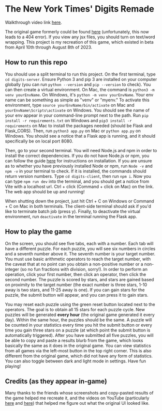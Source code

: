 # The New York Times' Digits Remade
Walkthrough video link [here](https://youtu.be/b08pBLz9LJ0).

The original game formerly could be found [here](https://www.nytimes.com/games/digits) (unfortunately, this now leads to a 404 error). If you view any jsx files, you should turn on text/word wrapping. This project is my recreation of this game, which existed in beta from April 10th through August 8th of 2023.

## How to run this repo
You should use a split terminal to run this project. On the first terminal, type `cd digits-server`. Ensure Python 3 and pip 3 are installed on your computer globally (you can run `python --version` and `pip --version` to check). You can then create a virtual environment. On Mac, the command is `python3 -m venv yourEnvName`. On Windows, it's `python -m venv yourEnvName`. Your env name can be something as simple as "venv" or "myenv." To activate this environment, type `source yourEnvName/bin/activate` on Mac and `yourEnvName\Scripts\activate` on Windows. You should see the name of your env appear in your command-line prompt next to the path. Run `pip install -r requirements.txt` on Windows and `pip3 install -r requirements` on Mac to install the packages needed (should be Flask and Flask_CORS). Then, run `python3 app.py` on Mac or `python app.py` on Windows. You should see a notice that a Flask app is running, and it should specifically be on local port 8080.

Then, go to your second terminal. You will need Node.js and npm in order to install the correct dependencies. If you do not have Node.js or npm, you can follow the guide [here](https://docs.npmjs.com/downloading-and-installing-node-js-and-npm) for instructions on installation. If you are unsure as to whether you have previously installed Node or npm, run `Node -v` and `npm -v` in your terminal to check. If it is installed, the commands should return version numbers. Type `cd digits-client`, then run `npm i`. Now you can type `npm run dev` into the terminal, and you should get a notice from Vite with a localhost url. Ctrl + click (Command + click on Mac) on the link. The web app should be up and running!

When shutting down the project, just hit Ctrl + C on Windows or Command + C on Mac in both terminals. The client-side terminal should ask if you'd like to terminate batch job (press y). Finally, to deactivate the virtual environment, run `deactivate` in the terminal running the Flask app.

## How to play the game
On the screen, you should see five tabs, each with a number. Each tab will have a different puzzle. For each puzzle, you will see six numbers in circles and a seventh number above it. The seventh number is your target number. You must use basic arithmetic operators to reach the target number, with the caveat that at no point can you obtain a non-positive number or a non-integer (so no fun fractions with division, sorry!). In order to perform an operation, click your first number, then click an operator, then click the second number. The puzzle is scored by stars, and stars are gained based on proximity to the target number (the exact number is three stars, 1-10 away is two stars, and 11-25 away is one). If you can gain stars for the puzzle, the submit button will appear, and you can press it to gain stars.

You may reset each puzzle using the green reset button located next to the operators. The goal is to obtain all 15 stars for each puzzle cycle. New puzzles will be generated **every hour** (the original game generated it every day). Within the same hour, the puzzles should be the same. A puzzle will be counted in your statistics every time you hit the submit button or every time you gain three stars on a puzzle (at which point the submit button is automatically triggered). After you have submitted all five puzzles, you will be able to copy and paste a results blurb from the game, which looks basically the same as it does in the original game. You can view statistics from all games via the left-most button in the top right corner. This is also different from the original game, which did not have any form of statistics. You can also toggle between dark and light mode in settings. Have fun playing!

## Credits (as they appear in-game)
Many thanks to the friends whose screenshots and copy-pasted results of the game helped me recreate it, and the videos on YouTube (particularly [here](https://www.youtube.com/watch?v=ba0uEd19l20) and [here](https://www.youtube.com/shorts/QSdowoyswhw)) that helped me figure out what the original UI looked like.